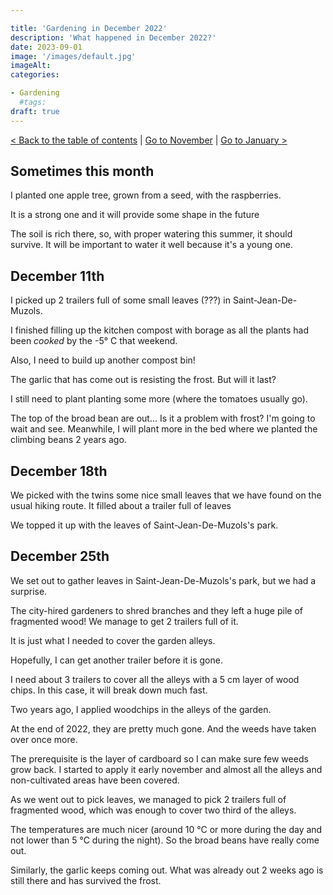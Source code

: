 ```yaml
---

title: 'Gardening in December 2022'
description: 'What happened in December 2022?'
date: 2023-09-01
image: '/images/default.jpg'
imageAlt:
categories:

- Gardening
  #tags:
draft: true
---
```


[< Back to the table of contents](index.md) | [Go to November](2022-11.md) | [Go to January >](2023-01.md)

## Sometimes this month

I planted one apple tree, grown from a seed, with the raspberries.

It is a strong one and it will provide some shape in the future

The soil is rich there, so, with proper watering this summer, it should survive. It will be important to water it well because it's a young one.

## December 11th

I picked up 2 trailers full of some small leaves (???) in Saint-Jean-De-Muzols.

I finished filling up the kitchen compost with borage as all the plants had been _cooked_ by the -5° C that weekend.

Also, I need to build up another compost bin!

The garlic that has come out is resisting the frost. But will it last?

I still need to plant planting some more (where the tomatoes usually go).

The top of the broad bean are out... Is it a problem with frost? I'm going to wait and see.
Meanwhile, I will plant more in the bed where we planted the climbing beans 2 years ago.

## December 18th

We picked with the twins some nice small leaves that we have found on the usual hiking route.
It filled about a trailer full of leaves

We topped it up with the leaves of Saint-Jean-De-Muzols's park.

## December 25th

We set out to gather leaves in Saint-Jean-De-Muzols's park, but we had a surprise.

The city-hired gardeners to shred branches and they left a huge pile of fragmented wood!
We manage to get 2 trailers full of it.

It is just what I needed to cover the garden alleys.

Hopefully, I can get another trailer before it is gone.

I need about 3 trailers to cover all the alleys with a 5 cm layer of wood chips.
In this case, it will break down much fast.

Two years ago, I applied woodchips in the alleys of the garden.

At the end of 2022, they are pretty much gone. And the weeds have taken over once more.

The prerequisite is the layer of cardboard so I can make sure few weeds grow back. I started to apply it early november and almost all the alleys and non-cultivated areas have been covered.

As we went out to pick leaves, we managed to pick 2 trailers full of fragmented wood, which was enough to cover two third of the alleys.

The temperatures are much nicer (around 10 °C or more during the day and not lower than 5 °C during the night).
So the broad beans have really come out.

Similarly, the garlic keeps coming out. What was already out 2 weeks ago is still there and has survived the frost.
